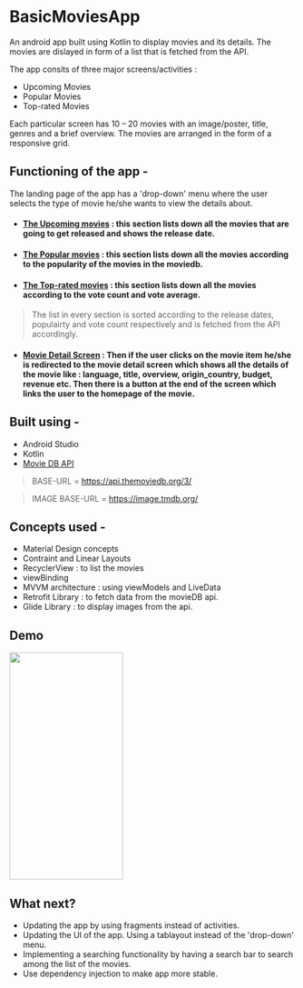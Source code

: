 # BasicMoviesApp
An android app built using Kotlin to display movies and its details. The movies are dislayed in form of a list that is fetched from the API.

The app consits of three major screens/activities : 
- Upcoming Movies 
- Popular Movies 
- Top-rated Movies

Each particular screen has 10 – 20 movies with an image/poster, title, genres and a brief overview. The movies are arranged in the form of a responsive grid.

## Functioning of the app -
The landing page of the app has a 'drop-down' menu where the user selects the type of movie he/she wants to view the details about. 

- #### [The Upcoming movies](https://developers.themoviedb.org/3/movies/get-upcoming) : this section lists down all the movies that are going to get released and shows the release date. 

- #### [The Popular movies](https://developers.themoviedb.org/3/movies/get-popular-movies) : this section lists down all the movies according to the popularity of the movies in the moviedb. 

- #### [The Top-rated movies](https://developers.themoviedb.org/3/movies/get-top-rated-movies) : this section lists down all the movies according to the vote count and vote average. 

> The list in every section is sorted according to the release dates, populairty and vote count respectively and is fetched from the API accordingly.

- #### [Movie Detail Screen](https://developers.themoviedb.org/3/movies/get-movie-details) : Then if the user clicks on the movie item he/she is redirected to the movie detail screen which shows all the details of the movie like : language, title, overview, origin_country, budget, revenue etc. Then there is a button at the end of the screen which links the user to the homepage of the movie.

## Built using -
- Android Studio 
- Kotlin 
- [Movie DB API](https://developers.themoviedb.org/3/getting-started/introduction) 
> BASE-URL = https://api.themoviedb.org/3/

> IMAGE BASE-URL = https://image.tmdb.org/

## Concepts used - 
- Material Design concepts 
- Contraint and Linear Layouts
- RecyclerView : to list the movies
- viewBinding
- MVVM architecture : using viewModels and LiveData 
- Retrofit Library : to fetch data from the movieDB api.
- Glide Library : to display images from the api.

## Demo 
<img src ="https://github.com/Dhruv-194/BasicMoviesApp/blob/master/basicmoviesapp-android.gif" width ="200" height="400"/>

## What next? 
- Updating the app by using fragments instead of activities.
- Updating the UI of the app. Using a tablayout instead of the 'drop-down' menu.
- Implementing a searching functionality by having a search bar to search among the list of the movies.
- Use dependency injection to make app more stable.


